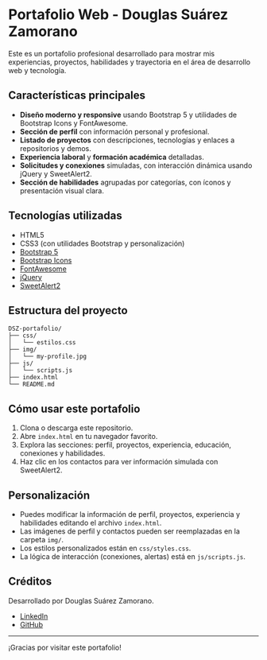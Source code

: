 # Portafolio Web - Douglas Suárez Zamorano

Este es un portafolio profesional desarrollado para mostrar mis experiencias, proyectos, habilidades y trayectoria en el área de desarrollo web y tecnología.

## Características principales

- **Diseño moderno y responsive** usando Bootstrap 5 y utilidades de Bootstrap Icons y FontAwesome.
- **Sección de perfil** con información personal y profesional.
- **Listado de proyectos** con descripciones, tecnologías y enlaces a repositorios y demos.
- **Experiencia laboral** y **formación académica** detalladas.
- **Solicitudes y conexiones** simuladas, con interacción dinámica usando jQuery y SweetAlert2.
- **Sección de habilidades** agrupadas por categorías, con íconos y presentación visual clara.

## Tecnologías utilizadas

- HTML5
- CSS3 (con utilidades Bootstrap y personalización)
- [Bootstrap 5](https://getbootstrap.com/)
- [Bootstrap Icons](https://icons.getbootstrap.com/)
- [FontAwesome](https://fontawesome.com/)
- [jQuery](https://jquery.com/)
- [SweetAlert2](https://sweetalert2.github.io/)

## Estructura del proyecto

```
DSZ-portafolio/
├── css/
│   └── estilos.css
├── img/
│   └── my-profile.jpg
├── js/
│   └── scripts.js
├── index.html
└── README.md
```

## Cómo usar este portafolio

1. Clona o descarga este repositorio.
2. Abre `index.html` en tu navegador favorito.
3. Explora las secciones: perfil, proyectos, experiencia, educación, conexiones y habilidades.
4. Haz clic en los contactos para ver información simulada con SweetAlert2.

## Personalización

- Puedes modificar la información de perfil, proyectos, experiencia y habilidades editando el archivo `index.html`.
- Las imágenes de perfil y contactos pueden ser reemplazadas en la carpeta `img/`.
- Los estilos personalizados están en `css/styles.css`.
- La lógica de interacción (conexiones, alertas) está en `js/scripts.js`.

## Créditos

Desarrollado por Douglas Suárez Zamorano.

- [LinkedIn](https://www.linkedin.com/in/douglas-suarez-zamorano/)
- [GitHub](https://github.com/darksea48)

---

¡Gracias por visitar este portafolio!

